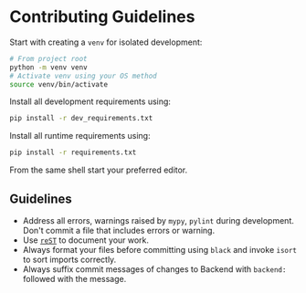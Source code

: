 # Contributing Guidelines

Start with creating a `venv` for isolated development:
```bash
# From project root
python -m venv venv
# Activate venv using your OS method
source venv/bin/activate
```

Install all development requirements using:
```bash
pip install -r dev_requirements.txt
```

Install all runtime requirements using:
```bash
pip install -r requirements.txt
```

From the same shell start your preferred editor.


## Guidelines

- Address all errors, warnings raised by `mypy`, `pylint` during development. Don't commit a file that includes errors or warning.
- Use [`reST`](https://www.sphinx-doc.org/en/master/usage/restructuredtext/basics.html) to document your work.
- Always format your files before committing using `black` and invoke `isort` to sort imports correctly.
- Always suffix commit messages of changes to Backend with `backend: ` followed with the message.

